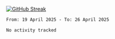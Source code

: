 [![GitHub Streak](https://streak-stats.demolab.com?user=renren-017&theme=sea&hide_border=true&background=DD272700)](https://git.io/streak-stats)

<!--START_SECTION:waka-->

```txt
From: 19 April 2025 - To: 26 April 2025

No activity tracked
```

<!--END_SECTION:waka-->
